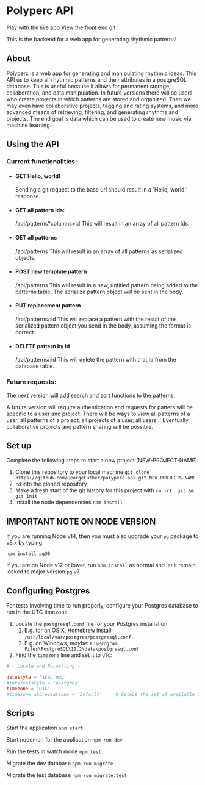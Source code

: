 # Polyperc API

[Play with the live app](https://polyperc-app.vercel.app "click here to explore Polyperc")
[View the front end git](https://github.com/GeorgeLuther/polyperc-app)

This is the backend for a web app for generating rhythmic patterns!

## About

Polyperc is a web app for generating and manipulating rhythmic ideas. This API us to keep all rhythmic patterns and their attributes in a postgreSQL database. This is useful because it allows for permanent storage, collaboration, and data manipulation. In future versions there will be users who create projects in which patterns are stored and organized. Then we may even have collaborative projects, tagging and rating systems, and more advanced means of retrieving, filtering, and generating rhythms and projects. The end goal is data which can be used to create new music via machine learning.

## Using the API

### Current functionalities:

- #### GET Hello, world! 
   Sending a git request to the base url should result in a 'Hello, world!' response.

- #### GET all pattern ids:
   /api/patterns?columns=id
   This will result in an array of all pattern ids.

- #### GET all patterns
   /api/patterns
   This will result in an array of all patterns as serialized objects.

- #### POST new template pattern
   /api/patterns
   This will result in a new, untitled pattern being added to the patterns table. The serialize pattern object will be sent in the body.

- #### PUT replacement pattern
   /api/patterns/:id
   This will replace a pattern with the result of the serialized pattern object you send in the body, assuming the format is correct.

- #### DELETE pattern by id
   /api/patterns/:id
   This will delete the pattern with that id from the database table.

### Future requests:

The next version will add search and sort functions to the patterns.

A future version will require authentication and requests for patters will be specific to a user and project. There will be ways to view all patterns of a user, all patterns of a project, all projects of a user, all users...
Eventually collaborative projects and pattern sharing will be possible.

## Set up

Complete the following steps to start a new project (NEW-PROJECT-NAME):

1. Clone this repository to your local machine `git clone https://github.com/GeorgeLuther/polyperc-api.git NEW-PROJECTS-NAME`
2. `cd` into the cloned repository
3. Make a fresh start of the git history for this project with `rm -rf .git && git init`
4. Install the node dependencies `npm install`

## IMPORTANT NOTE ON NODE VERSION

If you are running Node v14, then you must also upgrade your `pg` package to v8.x by typing:

`npm install pg@8`

If you are on Node v12 or lower, run `npm install` as normal and let it remain locked to major version `pg` v7.

## Configuring Postgres

For tests involving time to run properly, configure your Postgres database to run in the UTC timezone.

1. Locate the `postgresql.conf` file for your Postgres installation.
   1. E.g. for an OS X, Homebrew install: `/usr/local/var/postgres/postgresql.conf`
   2. E.g. on Windows, _maybe_: `C:\Program Files\PostgreSQL\11.2\data\postgresql.conf`
2. Find the `timezone` line and set it to `UTC`:

```conf
# - Locale and Formatting -

datestyle = 'iso, mdy'
#intervalstyle = 'postgres'
timezone = 'UTC'
#timezone_abbreviations = 'Default'     # Select the set of available time zone
```

## Scripts

Start the application `npm start`

Start nodemon for the application `npm run dev`

Run the tests in watch mode `npm test`

Migrate the dev database `npm run migrate`

Migrate the test database `npm run migrate:test`
